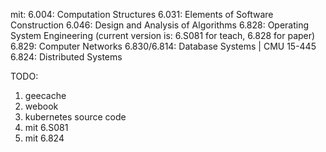 mit:
6.004: Computation Structures
6.031: Elements of Software Construction
6.046: Design and Analysis of Algorithms
6.828: Operating System Engineering (current version is: 6.S081 for teach, 6.828 for paper)
6.829: Computer Networks
6.830/6.814: Database Systems | CMU 15-445
6.824: Distributed Systems

TODO:
1. geecache
2. webook
3. kubernetes source code
4. mit 6.S081
5. mit 6.824
